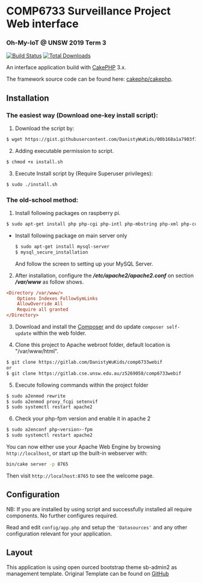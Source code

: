 # COMP6733 Surveillance Project Web interface

### Oh-My-IoT @ UNSW 2019 Term 3

[![Build Status](https://img.shields.io/travis/cakephp/app/master.svg?style=flat-square)](https://travis-ci.org/cakephp/app)
[![Total Downloads](https://img.shields.io/packagist/dt/cakephp/app.svg?style=flat-square)](https://packagist.org/packages/cakephp/app)

An interface application build with [CakePHP](https://cakephp.org) 3.x.

The framework source code can be found here: [cakephp/cakephp](https://github.com/cakephp/cakephp).

## Installation

### The easiest way (Download one-key install script):

1. Download the script by:

```bash
$ wget https://gist.githubusercontent.com/DanistyWuKids/00b168a1a7903f39c1f16b375c4e80de/raw/e87e493359b68edb62c7a36f6bcacb825e50507a/install.sh
```

2. Adding executable permission to script.
```bash
$ chmod +x install.sh
```

3. Execute Install script by (Require Superuser privileges):

```bash
$ sudo ./install.sh
```

### The old-school method:
1. Install following packages on raspberry pi.

```bash
$ sudo apt-get install php php-cgi php-intl php-mbstring php-xml php-common php-mysql apache2
```

* Install following package on main server only
    ```bash
    $ sudo apt-get install mysql-server
    $ mysql_secure_installation
    ```
    
    And follow the screen to setting up your MySQL Server.


2. After installation, configure the ***/etc/apache2/apache2.conf*** on section ***/var/www*** as follow shows.

```ini
<Directory /var/www/>
	Options Indexes FollowSymLinks
	AllowOverride All
	Require all granted
</Directory>
```

3. Download and install the [Composer](https://getcomposer.org/doc/00-intro.md) and do update `composer self-update` within the web folder.

4. Clone this project to Apache webroot folder, default location is "/var/www/html".
```bash
$ git clone https://gitlab.com/DanistyWuKids/comp6733webif
or 
$ git clone https://gitlab.cse.unsw.edu.au/z5269058/comp6733webif
```

5. Execute following commands within the project folder
```bash
$ sudo a2enmod rewrite
$ sudo a2enmod proxy_fcgi setenvif
$ sudo systemctl restart apache2
```

6. Check your php-fpm version and enable it in apache 2
```bash
$ sudo a2enconf php<version>-fpm
$ sudo systemctl restart apache2
```

You can now either use your Apache Web Engine by browsing `http://localhost`, or start up the built-in webserver with:

```bash
bin/cake server -p 8765
```

Then visit `http://localhost:8765` to see the welcome page.

## Configuration

NB: If you are installed by using script and successfully installed all require components. No further configures required.

Read and edit `config/app.php` and setup the `'Datasources'` and any other configuration relevant for your application.

## Layout

This application is using open ourced bootstrap theme sb-admin2 as management template. Original Template can be found on [GitHub](https://github.com/BlackrockDigital/startbootstrap-sb-admin-2)
